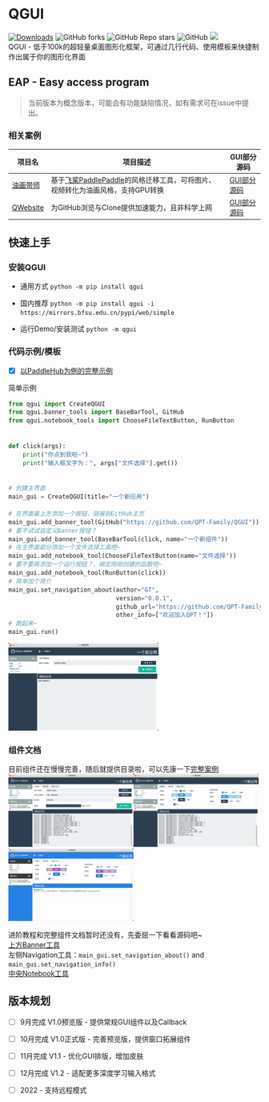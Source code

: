 # QGUI

[![Downloads](https://static.pepy.tech/personalized-badge/qgui?period=total&units=international_system&left_color=grey&right_color=orange&left_text=Pypi%20User)](https://pepy.tech/project/qgui)
![GitHub forks](https://img.shields.io/github/forks/QPT-Family/QGUI)
![GitHub Repo stars](https://img.shields.io/github/stars/QPT-Family/QGUI)
![GitHub](https://img.shields.io/github/license/QPT-Family/QGUI)
![](https://img.shields.io/badge/支持系统-Win/Linux/MAC-9cf)  
QGUI - 低于100k的超轻量桌面图形化框架，可通过几行代码、使用模板来快捷制作出属于你的图形化界面

## EAP - Easy access program

> 当前版本为概念版本，可能会有功能缺陷情况，如有需求可在issue中提出。

### 相关案例
| 项目名 | 项目描述 | GUI部分源码 |
| ----- | -----   | --------     |
|[油画带师](https://github.com/AP-Kai/Paint-Master)| 基于[飞桨PaddlePaddle](https://github.com/PaddlePaddle)的风格迁移工具，可将图片、视频转化为油画风格，支持GPU转换 | [GUI部分源码](https://github.com/AP-Kai/Paint-Master/blob/main/run.py)  
[QWebsite](https://github.com/QPT-Family/QWebSiteOptimizer)| 为GitHub浏览与Clone提供加速能力，且非科学上网| [GUI部分源码](https://github.com/QPT-Family/QWebSiteOptimizer/blob/main/qwebsite/submethod/github.py)

## 快速上手

### 安装QGUI

* 通用方式 ```python -m pip install qgui```
* 国内推荐 ```python -m pip install qgui -i https://mirrors.bfsu.edu.cn/pypi/web/simple```

* 运行Demo/安装测试 ```python -m qgui``` 

### 代码示例/模板
- [x] [以PaddleHub为例的完整示例](./qgui/template/paddlehub_demo.py)  

简单示例

```python
from qgui import CreateQGUI
from qgui.banner_tools import BaseBarTool, GitHub
from qgui.notebook_tools import ChooseFileTextButton, RunButton


def click(args):
    print("你点到我啦~")
    print("输入框文字为：", args["文件选择"].get())


# 创建主界面
main_gui = CreateQGUI(title="一个新应用")

# 在界面最上方添加一个按钮，链接到GitHub主页
main_gui.add_banner_tool(GitHub("https://github.com/QPT-Family/QGUI"))
# 要不试试自定义Banner按钮？
main_gui.add_banner_tool(BaseBarTool(click, name="一个新组件"))
# 在主界面部分添加一个文件选择工具吧~
main_gui.add_notebook_tool(ChooseFileTextButton(name="文件选择"))
# 要不要再添加一个运行按钮？，绑定刚刚创建的函数吧~
main_gui.add_notebook_tool(RunButton(click))
# 简单加个简介
main_gui.set_navigation_about(author="GT",
                              version="0.0.1",
                              github_url="https://github.com/QPT-Family/QGUI",
                              other_info=["欢迎加入QPT！"])
# 跑起来~
main_gui.run()
```
<img src="./ext/Demo.png" width="300" title="Demo展示效果">

### 组件文档

目前组件还在慢慢完善，随后就提供目录啦，可以先康一下[完整案例](qgui/__main__.py)  
<img src="./ext/Full1.png" width="250" title="Demo展示效果"><img src="./ext/Full2.png" width="250" title="Demo展示效果"><img src="./ext/Full3.png" width="250" title="Demo展示效果">

进阶教程和完整组件文档暂时还没有，先委屈一下看看源码吧~  
[上方Banner工具](./qgui/banner_tools.py)  
左侧Navigation工具：`main_gui.set_navigation_about()` and `main_gui.set_navigation_info()`  
[中央Notebook工具](./qgui/notebook_tools.py)

## 版本规划 
- [ ] 9月完成 V1.0预览版 - 提供常规GUI组件以及Callback
- [ ] 10月完成 V1.0正式版 - 完善预览版，提供窗口拓展组件
- [ ] 11月完成 V1.1 - 优化GUI排版，增加皮肤
- [ ] 12月完成 V1.2 - 适配更多深度学习输入格式
- [ ] 2022 - 支持远程模式

